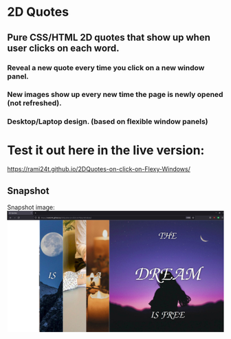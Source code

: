 # 2D Quotes

## Pure CSS/HTML 2D quotes that show up when user clicks on each word.

### Reveal a new quote every time you click on a new window panel. 

### New images show up every new time the page is newly opened (not refreshed).

### Desktop/Laptop design. (based on flexible window panels)

# Test it out here in the live version:

https://rami24t.github.io/2DQuotes-on-click-on-Flexy-Windows/

## Snapshot

Snapshot  image:
<img title="Snapshot" alt="Snapshot  image" src="/Screenshot from 2022-06-09 09-43-37.jpg">
